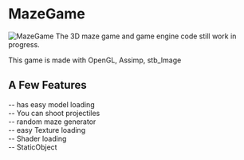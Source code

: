 # MazeGame
![MazeGame](https://github.com/NedasR/MazeGame/blob/ec272a54b6a128c70647c7fe7583f0af239e07c9/Maze3d.gif)
The 3D maze game and game engine code still work in progress.  

This game is made with OpenGL, Assimp, stb_Image  

## A Few Features
-- has easy model loading  
-- You can shoot projectiles  
-- random maze generator  
-- easy Texture loading  
-- Shader loading  
-- StaticObject  

